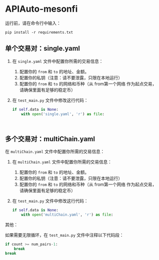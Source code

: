 # APIAuto-mesonfi

运行前，请在命令行中输入：
```shell
pip install -r requirements.txt
```





## 单个交易对：single.yaml

1. 在 `single.yaml` 文件中配置你所需的交易信息：
   1. 配置你的 `from` 和 `to` 的地址、金额。
   2. 配置你的私钥（注意：请不要泄露，只限在本地运行）
   3. 配置你的 `from` 和 `to` 的网络和币种（从 from第一个网络 作为起点交易，请确保里面有足够的稳定币）

2. 在 `test_main.py` 文件中修改这行代码：
   ```python
   if self.data is None:
       with open('single.yaml', 'r') as file:




## 多个交易对：multiChain.yaml

在 `multiChain.yaml` 文件中配置你所需的交易信息：

1. 在 `multiChain.yaml` 文件中配置你所需的交易信息：
    1. 配置你的 `from` 和 `to` 的地址、金额。
    2. 配置你的私钥（注意：请不要泄露，只限在本地运行）
    3. 配置你的 `from` 和 `to` 的网络和币种（从 from第一个网络 作为起点交易，请确保里面有足够的稳定币）

2. 在 `test_main.py` 文件中修改这行代码：
   ```python
   if self.data is None:
       with open('multiChain.yaml', 'r') as file:
   

其他：

如果需要无限循环，在 `test_main.py` 文件中注释以下代码段：

```python
if count >= num_pairs-1:
    break
break

